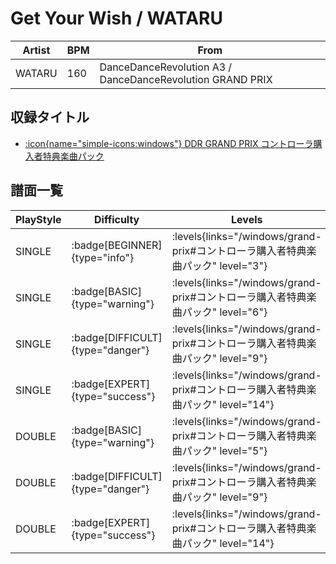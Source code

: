 # Get Your Wish / WATARU

|Artist|BPM|From|
|------|---|----|
|WATARU|160|DanceDanceRevolution A3 / DanceDanceRevolution GRAND PRIX|

## 収録タイトル

- [:icon{name="simple-icons:windows"} DDR GRAND PRIX コントローラ購入者特典楽曲パック](/windows/grand-prix#コントローラ購入者特典楽曲パック)

## 譜面一覧

|PlayStyle|Difficulty|Levels|Notes|Movie|
|---------|----------|------|-----|-----|
|SINGLE| :badge[BEGINNER]{type="info"}| :levels{links="/windows/grand-prix#コントローラ購入者特典楽曲パック" level="3"}|66/6||
|SINGLE| :badge[BASIC]{type="warning"}| :levels{links="/windows/grand-prix#コントローラ購入者特典楽曲パック" level="6"}|158/7||
|SINGLE| :badge[DIFFICULT]{type="danger"}| :levels{links="/windows/grand-prix#コントローラ購入者特典楽曲パック" level="9"}|240/22||
|SINGLE| :badge[EXPERT]{type="success"}| :levels{links="/windows/grand-prix#コントローラ購入者特典楽曲パック" level="14"}|401/11||
|DOUBLE| :badge[BASIC]{type="warning"}| :levels{links="/windows/grand-prix#コントローラ購入者特典楽曲パック" level="5"}|159/7||
|DOUBLE| :badge[DIFFICULT]{type="danger"}| :levels{links="/windows/grand-prix#コントローラ購入者特典楽曲パック" level="9"}|236/18||
|DOUBLE| :badge[EXPERT]{type="success"}| :levels{links="/windows/grand-prix#コントローラ購入者特典楽曲パック" level="14"}|378/12||
